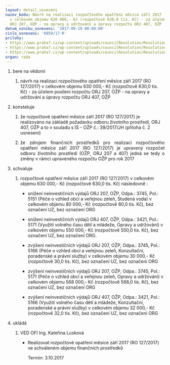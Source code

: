 ```yaml
---
layout: detail_usneseni
nazev_bodu: Návrh na realizaci rozpočtového opatření měsíce září 2017 (RO 127/2017)
  v celkovém objemu 630 000,- Kč (rozpočtově 630,0 tis. Kč) - za účelem posílení rozpočtu
  ORJ 207, OŽP - na opravy a udržování a úpravy rozpočtu ORJ 407, OŽP
datum_vzniku_usneseni: '2017-09-19 00:00:00'
cislo_usneseni: '0859/17-R'
prilohy:
- https://www.praha7.cz/wp-content/uploads/councilResolution/Resolutions/29613/export/Duvodovazprava~248994.docx
- https://www.praha7.cz/wp-content/uploads/councilResolution/Resolutions/29613/export/IS_39_OZP_rozp_op_407_5171~248993.doc
- https://www.praha7.cz/wp-content/uploads/councilResolution/Resolutions/29613/export/export~295229.pdf
organ: rada
---
```

<ol class="urzList_view" id="urzList">
<li id="" class="urzClass1"><span name="1">bere na vědomí</span> 
<ol class="urzOlClass">
<li id="" class="urzClass2" style="TEXT-ALIGN: left"><span><p>návrh na realizaci rozpočtového opatření měsíce září 2017 (RO 127/2017) v celkovém objemu 630 000,- Kč (rozpočtově 630,0 tis. Kč) - za účelem posílení rozpočtu ORJ 207, OŽP - na opravy a udržování a úpravy rozpočtu ORJ 407, OŽP</p></span></li></ol></li>
<li id="" class="urzClass1"><span name="6">konstatuje</span> 
<ol id="" class="urzOlClass">
<li id="" class="urzClass2" style="TEXT-ALIGN: left"><span><p>že rozpočtové opatření měsíce září 2017 (RO 127/2017)&nbsp;je realizováno na základě požadavku odboru životního prostředí, ORJ 407, OŽP a to v souladu s IS - OŽP č.: 39/2017/JH (příloha č. 2 usnesení)</p></span></li>
<li id="" class="urzClass2" style="TEXT-ALIGN: justify"><span><p style="TEXT-ALIGN: justify" data-mce-style="text-align: justify;">že zdrojem finančních prostředků pro realizaci rozpočtového opatření měsíce září 2017 (RO 127/2017) je upravený rozpočet odboru životního prostředí (OŽP, ORJ 207 a 407) jedná se tedy o změny v rámci upraveného rozpočtu OŽP pro rok 2017<br></p></span></li>
</ol></li>
<li id="" class="urzClass1"><span name="24">schvaluje</span> 
<ol id="" class="urzOlClass">
<li id="" class="urzClass2" style="TEXT-ALIGN: left"><span><p>rozpočtové opatření&nbsp;měsíce září 2017 (RO 127/2017) v celkovém objemu 630 000,- Kč (rozpočtově 630,0 tis. Kč) následovně :</p></span>
<ul id="" class="urzUlClass">
<li id="" class="urzClass3" style="TEXT-ALIGN: left"><span><p>snížení neinvestičních výdajů ORJ 207, OŽP, Odpa.: 3745, Pol.: 5151 (Péče o vzhled obcí a veřejnou zeleň, Studená voda) v celkovém objemu 80 000,- Kč (rozpočtově 80,0 tis. Kč), bez označení UZ, bez označení ORG<br></p></span></li><li style="text-align: left;" id="" class="urzClass3"><span><p>snížení neinvestičních výdajů ORJ 407, OŽP, Odpa.: 3421, Pol.: 5171 (Využití volného času dětí a mládeže, Opravy a udržování) v celkovém objemu 550 000,- Kč (rozpočtově 550,0 tis. Kč), bez označení UZ, bez označení ORG.</p></span></li>
<li id="" class="urzClass3" style="TEXT-ALIGN: left"><span><p>zvýšení neinvestičních výdajů ORJ 207, OŽP, Odpa.: 3745, Pol.: 5166 (Péče o vzhled obcí a veřejnou zeleň, Konzultační, poradenské a právní služby) v celkovém objemu 30 000,- Kč (rozpočtově 30,0 tis. Kč), bez označení UZ, bez označení ORG</p></span></li><li style="text-align: left;" id="" class="urzClass3"><span><p>zvýšení neinvestičních výdajů ORJ 207, OŽP, Odpa.: 3745, Pol.: 5171 (Péče o vzhled obcí a veřejnou zeleň, Opravy a udržování) v celkovém objemu 568 000,- Kč (rozpočtově 568,0 tis. Kč), bez označení UZ, bez označení ORG</p></span></li><li style="text-align: left;" id="" class="urzClass3"><span><p>zvýšení neinvestičních výdajů ORJ 407, OŽP, Odpa.: 3421, Pol.: 5166 (Využití volného času dětí a mládeže, Konzultační, poradenské a právní služby) v celkovém objemu 32 000,- Kč (rozpočtově 32,0 tis. Kč), bez označení UZ, bez označení ORG</p></span></li></ul></li>
</ol></li><li class="urzClass1" id="urzUkoly"><span name="1">ukládá</span><ol class="urzOlClass"><li class="urzClass2"><span><p>VED OFI Ing. Kateřina Lusková</p></span><ul class="urzUlClass"><li class="urzClass3"><span><p>Realizovat rozpočtové opatření měsíce září 2017 (RO 127/2017) ve schváleném objemu finančních prostředků</p></span><span class="urzUkolTermin">  Termín:&nbsp;3.10.2017</span></li></ul></li></ol></li>
</ol>